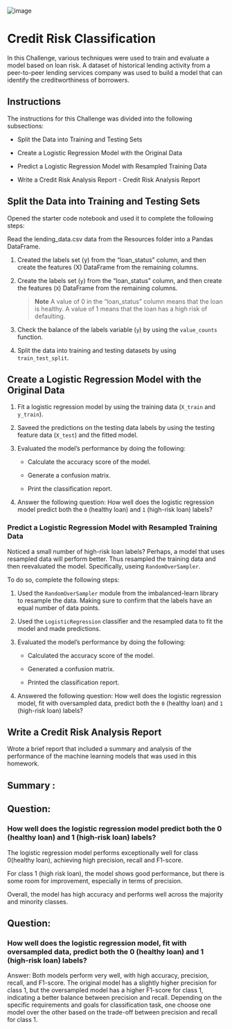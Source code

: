 ![image](https://github.com/NTHub23/credit-risk-classification/assets/138403390/c5aa92b6-47e3-4bae-b16c-b3ecf147917e)

# Credit Risk Classification

In this Challenge,  various techniques were used to train and evaluate a model based on loan risk. A dataset of historical lending activity from a peer-to-peer lending services company was used to build a model that can identify the creditworthiness of borrowers.

## Instructions
The instructions for this Challenge was divided into the following subsections:

- Split the Data into Training and Testing Sets

- Create a Logistic Regression Model with the Original Data

- Predict a Logistic Regression Model with Resampled Training Data

- Write a Credit Risk Analysis Report - Credit Risk Analysis Report

## Split the Data into Training and Testing Sets
Opened the starter code notebook and used it to complete the following steps:

Read the lending_data.csv data from the Resources folder into a Pandas DataFrame.

1.  Created the labels set (y) from the “loan_status” column, and then create the features (X) DataFrame from the remaining columns.
   
2. Create the labels set (`y`)  from the “loan_status” column, and then create the features (`X`) DataFrame from the remaining columns.

    > **Note** A value of 0 in the “loan_status” column means that the loan is healthy. A value of 1 means that the loan has a high risk of defaulting.

3. Check the balance of the labels variable (`y`) by using the `value_counts` function.

4. Split the data into training and testing datasets by using `train_test_split`.


## Create a Logistic Regression Model with the Original Data
1. Fit a logistic regression model by using the training data (`X_train` and `y_train`).

2. Saveed the predictions on the testing data labels by using the testing feature data (`X_test`) and the fitted model.

3. Evaluated the model’s performance by doing the following:

    * Calculate the accuracy score of the model.

    * Generate a confusion matrix.

    * Print the classification report.

4. Answer the following question: How well does the logistic regression model predict both the `0` (healthy loan) and `1` (high-risk loan) labels?

### Predict a Logistic Regression Model with Resampled Training Data

Noticed a small number of high-risk loan labels? Perhaps, a model that uses resampled data will perform better. Thus resampled the training data and then reevaluated the model. Specifically, useing `RandomOverSampler`.

To do so, complete the following steps:

1. Used the `RandomOverSampler` module from the imbalanced-learn library to resample the data. Making sure to confirm that the labels have an equal number of data points.

2. Used the `LogisticRegression` classifier and the resampled data to fit the model and made predictions.

3. Evaluated the model’s performance by doing the following:

    * Calculated the accuracy score of the model.

    * Generated a confusion matrix.

    * Printed the classification report.

4. Answered the following question: How well does the logistic regression model, fit with oversampled data, predict both the `0` (healthy loan) and `1` (high-risk loan) labels?
   
## Write a Credit Risk Analysis Report

Wrote a brief report that included a summary and analysis of the performance of the machine learning models that was used in this homework. 

## Summary : 
## Question: 
### How well does the logistic regression model predict both the 0 (healthy loan) and 1 (high-risk loan) labels?
The logistic regression model performs exceptionally well for class 0(healthy loan), achieving high precision, recall and F1-score.

For class 1 (high risk loan), the model shows good performance, but there is some room for improvement, especially in terms of precision.

Overall, the model has high accuracy and performs well across the majority and minority classes.

## Question: 
### How well does the logistic regression model, fit with oversampled data, predict both the 0 (healthy loan) and 1 (high-risk loan) labels?

Answer: Both models perform very well, with high accuracy, precision, recall, and F1-score. The original model has a slightly higher precision for class 1, but the oversampled model has a higher F1-score for class 1, indicating a better balance between precision and recall. Depending on the specific requirements and goals for classification task, one choose one model over the other based on the trade-off between precision and recall for class 1.
